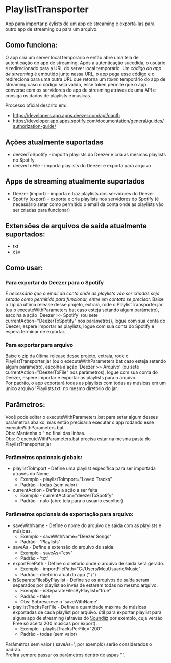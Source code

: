 # PlaylistTransporter

App para importar playlists de um app de streaming e exportá-las para outro app de streaming ou para um arquivo.

## Como funciona:
O app cria um server local temporário e então abre uma tela de autenticação do app de streaming. Após a autenticação sucedida, o usuário é redirecionado para a URL do server local temporário. Um *código do app de streaming* é embutido junto nessa URL, o app pega esse código e o redireciona para uma outra URL que retorna um *token* temporário do app de streaming caso o código sejá válido, esse token permite que o app converse com os servidores do app de streaming atráves de uma API e consiga os dados de playlists e músicas. 

Processo oficial descrito em: 
* https://developers.app.apps.deezer.com/api/oauth
* https://developer.app.apps.spotify.com/documentation/general/guides/authorization-guide/

## Ações atualmente suportadas
* deezerToSpotify - importa playlists do Deezer e cria as mesmas playlists no Spotify
* deezerToFile - importa playlists do Deezer e exporta para arquivo

## Apps de streaming atualmente suportados
* Deezer (import) - importa e traz playlists dos servidores do Deezer
* Spotify (export) - exporta e cria playlists nos servidores do Spotify (é necessário setar como permitido o email da conta onde as playlists vão ser criadas para funcionar)

## Extensões de arquivos de saída atualmente suportados:
* txt
* csv

## Como usar:

### Para exportar do Deezer para o Spotify
*É necessário que o email da conta onde as playlists vão ser criadas seja setado como permitido para funcionar, entre em contato se precisar.* Baixe o zip da última release desse projeto, extraia, rode o PlaylistTransporter.jar (ou o executeWithParameters.bat caso esteja setando algum parâmetro), escolha a ação 'Deezer >> Spotify' (ou sete currentAction="DeezerToSpotify" nos parâmetros), logue com sua conta do Deezer, espere importar as playlists, logue com sua conta do Spotify e espera terminar de exportar.

### Para exportar para arquivo

Baixe o zip da última release desse projeto, extraia, rode o PlaylistTransporter.jar (ou o executeWithParameters.bat caso esteja setando algum parâmetro), escolha a ação 'Deezer >> Arquivo' (ou sete currentAction="DeezerToFile" nos parâmetros), logue com sua conta do Deezer, espere importar e exportar as playlists para o arquivo.\
Por padrão, o app exportará todas as playlists com todas as músicas em um único arquivo 'Playlists.txt' no mesmo diretório do jar.

## Parâmetros:

Você pode editar o executeWithParameters.bat para setar algum desses parâmetros abaixo, mas então precisaria executar o app rodando esse executeWithParameters.bat.\
Obs: Mantenha o ^ no final das linhas.\
Obs: O executeWithParameters.bat precisa estar na mesma pasta do PlaylistTransporter.jar

### Parâmetros opcionais globais:
* playlistToImport - Define uma playlist específica para ser importada através do Nome.
    * Exemplo - playlistToImport="Loved Tracks"
    * Padrão - todas (sem valor)
* currentAction - Define a ação a ser feita
    * Exemplo - currentAction="deezerToSpotify"
    * Padrão - nulo (abre tela para o usuário escolher)

### Parâmetros opcionais de exportação para arquivo:
* saveWithName - Define o nome do arquivo de saída com as playlists e músicas.
    * Exemplo - saveWithName="Deezer Songs"
    * Padrão - 'Playlists' 
* saveAs - Define a extensão do arquivo de saída.
    * Exemplo - saveAs="csv"
    * Padrão - 'txt'
* exportFilePath - Define o diretório onde o arquivo de saída será gerado.
    * Exemplo - importFilePath="C:/Users/MeuUsuario/Music"
    * Padrão - diretório atual do app ("./")
* isSeparateFilesByPlaylist - Define se os arquivos de saída seram separados por playlist ao invés de estarem todas no mesmo arquivo.
    * Exemplo - isSeparateFilesByPlaylist="true"
    * Padrão - false
    * Obs: Sobrescreve o 'saveWithName'
* playlistTracksPerFile - Define a quantidade máxima de músicas exportadas de cada playlist por arquivo. útil para exportar playlist para algum app de streaming (através do [Soundiiz](https://soundiiz.com/pt/) por exemplo, cuja versão Free só aceita 200 músicas por export). 
    * Exemplo - playlistTracksPerFile="200"
    * Padrão - todas (sem valor)

Parâmetros sem valor ('saveAs=', por exemplo) serão considerados o padrão.\
Prefira sempre passar os parâmetros dentro de aspas "".
